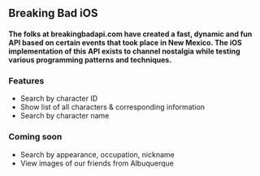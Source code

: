 ## Breaking Bad iOS

#### The folks at breakingbadapi.com have created a fast, dynamic and fun API based on certain events that took place in New Mexico. The iOS implementation of this API exists to channel nostalgia while testing various programming patterns and techniques.

### Features
- Search by character ID
- Show list of all characters & corresponding information
- Search by character name

### Coming soon
- Search by appearance, occupation, nickname
- View images of our friends from Albuquerque

 

